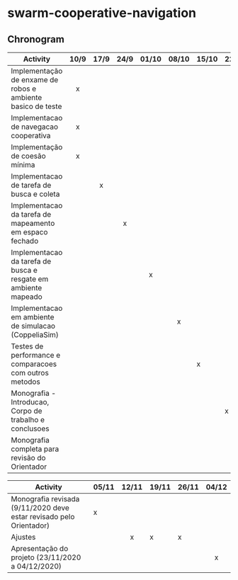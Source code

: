 # swarm-cooperative-navigation

## Chronogram
  
|                              Activity                               | 10/9 | 17/9 | 24/9 | 01/10 | 08/10 | 15/10 | 22/10 | 29/10 |
|---------------------------------------------------------------------|:----:|:----:|:----:|:-----:|:-----:|-------|-------|-------|
| Implementação de enxame de robos e ambiente basico de teste         | x    |      |      |       |       |       |       |       |
| Implementacao de navegacao cooperativa                              | x    |      |      |       |       |       |       |       |
| Implementação de coesão mínima                                      | x    |      |      |       |       |       |       |       |
| Implementacao de tarefa de busca e coleta                           |      |  x   |      |       |       |       |       |       |
| Implementacao da tarefa de mapeamento em espaco fechado             |      |      |  x   |       |       |       |       |       |
| Implementacao da tarefa de busca e resgate em ambiente mapeado      |      |      |      |   x   |       |       |       |       |
| Implementacao em ambiente de simulacao (CoppeliaSim)                |      |      |      |       |  x    |       |       |       |
| Testes de performance  e comparacoes com outros metodos             |      |      |      |       |       |  x    |       |       |
| Monografia - Introducao, Corpo de trabalho e conclusoes             |      |      |      |       |       |       | x     |       |
| Monografia completa para revisão do Orientador                      |      |      |      |       |       |       |       | x     |


  
|                              Activity                               | 05/11 | 12/11 | 19/11 | 26/11 | 04/12 |
|---------------------------------------------------------------------|-------|:-----:|-------|-------|:-----:|
| Monografia revisada (9/11/2020 deve estar revisado pelo Orientador) | x     |       |       |       |       |
| Ajustes                                                             |       | x     | x     | x     |       |
| Apresentação do projeto (23/11/2020 a 04/12/2020)                   |       |       |       |       | x     |

